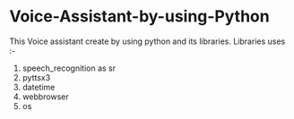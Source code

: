 # Voice-Assistant-by-using-Python
This Voice assistant create by using python and its libraries.
Libraries uses :-
 1) speech_recognition as sr
 2) pyttsx3
 3) datetime
 5) webbrowser
 4) os
